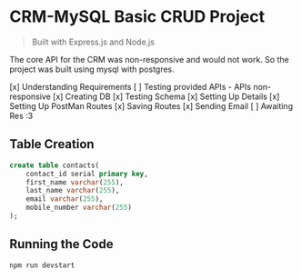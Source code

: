 # CRM-MySQL Basic CRUD Project
> Built with Express.js and Node.js


The core API for the CRM was non-responsive and would not work. So the project was built using mysql with postgres.

[x] Understanding Requirements
[ ] Testing provided APIs - APIs non-responsive
[x] Creating DB
    [x] Testing Schema
    [x] Setting Up Details
[x] Setting Up PostMan Routes
[x] Saving Routes
[x] Sending Email
[ ] Awaiting Res :3

## Table Creation
```sql
create table contacts(
    contact_id serial primary key, 
    first_name varchar(255), 
    last_name varchar(255), 
    email varchar(255), 
    mobile_number varchar(255)
);
```

## Running the Code
```js
npm run devstart
```